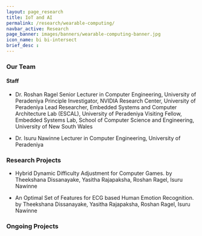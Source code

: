 ```yaml
---
layout: page_research
title: IoT and AI
permalink: /research/wearable-computing/
navbar_active: Research
page_banner: images/banners/wearable-computing-banner.jpg
icon_name: bi bi-intersect
brief_desc : 
---
```


### Our Team

#### Staff

- Dr. Roshan Ragel
Senior Lecturer in Computer Engineering, University of Peradeniya
Principle Investigator, NVIDIA Research Center, University of Peradeniya
Lead Researcher, Embedded Systems and Computer Architecture Lab (ESCAL), University of Peradeniya
Visiting Fellow, Embedded Systems Lab, School of Computer Science and Engineering, University of New South Wales

- Dr. Isuru Nawinne
Lecturer in Computer Engineering, University of Peradeniya


### Research Projects

- Hybrid Dynamic Difficulty Adjustment for Computer Games.
by Theekshana Dissanayake, Yasitha Rajapaksha, Roshan Ragel, Isuru Nawinne

- An Optimal Set of Features for ECG based Human Emotion Recognition.
by Theekshana Dissanayake, Yasitha Rajapaksha, Roshan Ragel, Isuru Nawinne


### Ongoing Projects
